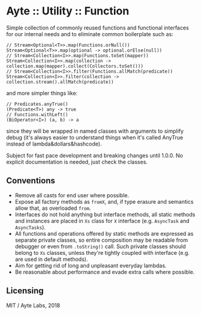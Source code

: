 # Ayte :: Utility :: Function

Simple collection of commonly reused functions and functional 
interfaces for our internal needs and to eliminate common boilerplate 
such as:

```
// Stream<Optional<T>>.map(Functions.orNull())
Stream<Optional<T>>.map(optional -> optional.orElse(null))
// Stream<Collection<I>>.map(Functions.toSet(mapper))
Stream<Collection<I>>.map(collection -> collection.map(mapper).collect(Collectors.toSet()))
// Stream<Collection<I>>.filter(Functions.allMatch(predicate))
Stream<Collection<I>>.filter(collection -> collection.stream().allMatch(predicate))
```

and more simpler things like:

```
// Predicates.anyTrue()
(Predicate<T>) any -> true
// Functions.withLeft()
(BiOperator<I>) (a, b) -> a
```

since they will be wrapped in named classes with arguments to simplify
debug (it's always easier to understand things when it's called AnyTrue
instead of lambda&dollars&hashcode). 

Subject for fast pace development and breaking changes until 1.0.0. No
explicit documentation is needed, just check the classes.

## Conventions

- Remove all casts for end user where possible.
- Expose all factory methods as `fromX`, and, if type erasure and 
semantics allow that, as overloaded `from`.
- Interfaces do not hold anything but interface methods, all static
methods and instances are placed in `Xs` class for `X` interface 
(e.g. `AsyncTask` and `AsyncTasks`).
- All functions and operations offered by static methods are expressed
as separate private classes, so entire composition may be readable from
debugger or even from `.toString()` call. Such private classes should 
belong to `Xs` classes, unless they're tightly coupled with interface
(e.g. are used in default methods).
- Aim for getting rid of long and unpleasant everyday lambdas.
- Be reasonable about performance and evade extra calls where possible.

## Licensing

MIT / Ayte Labs, 2018
